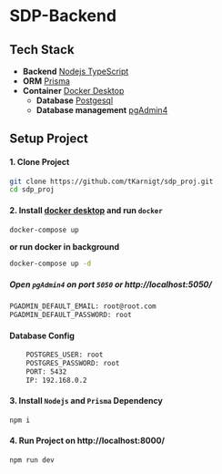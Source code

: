 # SDP-Backend

## Tech Stack
- **Backend** [Nodejs TypeScript](https://nodejs.org/en)
- **ORM** [Prisma](https://www.prisma.io/)
- **Container** [Docker Desktop](https://www.docker.com/products/docker-desktop/)
    - **Database** [Postgesql](https://www.postgresql.org/)
    - **Database management** [pgAdmin4](https://www.pgadmin.org/download/)

## Setup Project

#### 1. Clone Project
```bash
git clone https://github.com/tKarnigt/sdp_proj.git
cd sdp_proj
```

#### 2. Install [docker desktop](https://www.docker.com/products/docker-desktop/) and run `docker`
```bash
docker-compose up
```
**or run docker in background** 

```bash
docker-compose up -d
```
##### Open `pgAdmin4` on port `5050` or  http://localhost:5050/
```bash
PGADMIN_DEFAULT_EMAIL: root@root.com
PGADMIN_DEFAULT_PASSWORD: root
```

#### Database Config
```bash
    POSTGRES_USER: root
    POSTGRES_PASSWORD: root
    PORT: 5432
    IP: 192.168.0.2
```



#### 3. Install `Nodejs` and `Prisma` Dependency
```bash
npm i
```

#### 4. Run Project on http://localhost:8000/
```bash
npm run dev
```
